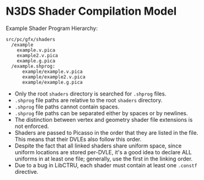 # N3DS Shader Compilation Model

Example Shader Program Hierarchy:
```
src/pc/gfx/shaders
  /example
    example.v.pica
    example2.v.pica
    example.g.pica
  /example.shprog:
      example/example.v.pica
      example/example2.v.pica
      example/example.g.pica
```
- Only the root `shaders` directory is searched for `.shprog` files.
- `.shprog` file paths are relative to the root `shaders` directory.
- `.shprog` file paths cannot contain spaces.
- `.shprog` file paths can be separated either by spaces or by newlines.
- The distinction between vertex and geometry shader file extensions is not enforced.
- Shaders are passed to Picasso in the order that they are listed in the file. This means that their DVLEs also follow this order.
- Despite the fact that all linked shaders share uniform space, since uniform locations are stored per-DVLE, it's a good idea to declare ALL uniforms in at least one file; generally, use the first in the linking order.
- Due to a bug in LibCTRU, each shader must contain at least one `.constf` directive.
